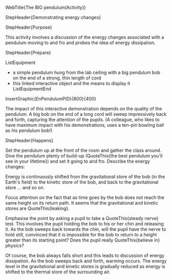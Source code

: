 WebTitle{The BIG pendulum(Activity)}

StepHeader{Demonstrating energy changes}

StepHeader{Purpose}

This activity involves a discussion of the energy changes associated with a pendulum moving to and fro and probes the idea of energy dissipation.

StepHeader{Prepare}

ListEquipment
- a simple pendulum hung from the lab ceiling with a big pendulum bob on the end of a strong, thin length of cord
- this linked interactive object and the means to display it
ListEquipmentEnd

InsertGraphic{EnPendulumPID}{800}{400}

The impact of this interactive demonstration depends on the quality of the pendulum. A big bob on the end of a long cord will sweep impressively back and forth, capturing the attention of the pupils. (A colleague, who likes to have maximum impact with his demonstrations, uses a ten-pin bowling ball as his pendulum bob!)

StepHeader{Happens}

Set the pendulum up at the front of the room and gather the class around. Give the pendulum plenty of build-up (QuoteThis{the best pendulum you'll see in your lifetime}) and set it going to and fro. Describe the energy changes:

Energy is continuously shifted from the gravitational store of the bob (in the Earth's field) to the kinetic store of the bob, and back to the gravitational store &hellip; and so on.

Focus attention on the fact that as time goes by the bob does not reach the same height on its return path. It seems that the gravitational and kinetic stores are QuoteThis{leaking}.

Emphasise the point by asking a pupil to take a QuoteThis{steady nerve} test. This involves the pupil holding the bob to his or her chin and releasing it. As the bob sweeps back towards the chin, will the pupil have the nerve to hold still, convinced that it is impossible for the bob to return to a height greater than its starting point? Does the pupil really QuoteThis{believe in} physics?

Of course, the bob always falls short and this leads to discussion of energy dissipation. As the bob sweeps back and forth, warming occurs. The energy level in the gravitational and kinetic stores is gradually reduced as energy is shifted to the thermal store of the surrounding air.

